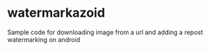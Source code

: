 # watermarkazoid
Sample code for downloading image from a url and adding a repost  watermarking on android
